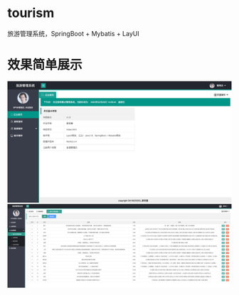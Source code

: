 # tourism
旅游管理系统，SpringBoot + Mybatis + LayUI
# 效果简单展示
![image](截屏2020-02-28下午2.29.44.png)
![image](截屏2020-01-14下午8.29.45.png)
